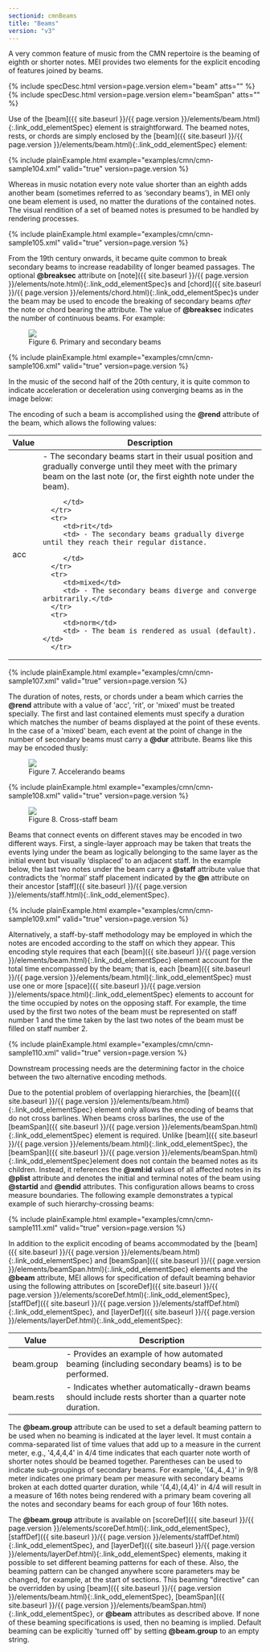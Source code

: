 ```yaml
---
sectionid: cmnBeams
title: "Beams"
version: "v3"
---
```




A very common feature of music from the CMN repertoire is the beaming of eighth or
shorter
notes. MEI provides two elements for the explicit encoding of features joined by beams.



{% include specDesc.html version=page.version elem="beam" atts="" %}
{% include specDesc.html version=page.version elem="beamSpan" atts="" %}




Use of the [beam]({{ site.baseurl }}/{{ page.version }}/elements/beam.html){:.link_odd_elementSpec} element is straightforward. The beamed notes, rests,
or chords are simply enclosed by the [beam]({{ site.baseurl }}/{{ page.version }}/elements/beam.html){:.link_odd_elementSpec} element:

{% include plainExample.html example="examples/cmn/cmn-sample104.xml" valid="true" version=page.version %}


Whereas in music notation every note value shorter than an eighth adds another beam
(sometimes referred to as ‘secondary beams’), in MEI only one beam
element is used, no matter the durations of the contained notes. The visual rendition
of a
set of beamed notes is presumed to be handled by rendering processes.

{% include plainExample.html example="examples/cmn/cmn-sample105.xml" valid="true" version=page.version %}


From the 19th century onwards, it became quite common to break secondary beams to
increase
readability of longer beamed passages. The optional **@breaksec** attribute on [note]({{ site.baseurl }}/{{ page.version }}/elements/note.html){:.link_odd_elementSpec}s and [chord]({{ site.baseurl }}/{{ page.version }}/elements/chord.html){:.link_odd_elementSpec}s under the beam may be used to
encode the breaking of secondary beams *after* the note or chord bearing the
attribute. The value of **@breaksec** indicates the number of continuous beams. For
example:

<figure class="figure">
   <img src="{{ site.baseurl }}/Images/ExampleImages/beam-a-20100510.png" class="img-responsive"></img>
   <figcaption class="figure-caption">Figure 6. Primary and secondary beams</figcaption>
</figure>
{% include plainExample.html example="examples/cmn/cmn-sample106.xml" valid="true" version=page.version %}


In the music of the second half of the 20th century, it is quite common to indicate
acceleration or deceleration using converging beams as in the image below:


The encoding of such a beam is accomplished using the **@rend** attribute of the
beam, which allows the following values:


<table class="table table-striped table-hover">
   <thead>
      <tr>
         <th>Value</th>
         <th>Description</th>
      </tr>
   </thead>
   <tbody>
      <tr>
         <td>acc</td>
         <td> - The secondary beams start in their usual position and gradually converge until
            they
            meet with the primary beam on the last note (or, the first eighth note under the beam).
            
         </td>
      </tr>
      <tr>
         <td>rit</td>
         <td> - The secondary beams gradually diverge until they reach their regular distance.
            
         </td>
      </tr>
      <tr>
         <td>mixed</td>
         <td> - The secondary beams diverge and converge arbitrarily.</td>
      </tr>
      <tr>
         <td>norm</td>
         <td> - The beam is rendered as usual (default). </td>
      </tr>
   </tbody>
</table>
{% include plainExample.html example="examples/cmn/cmn-sample107.xml" valid="true" version=page.version %}

The duration of notes, rests, or chords under a beam which carries the **@rend**
attribute with a value of 'acc', 'rit', or 'mixed' must be treated specially. The
first and
last contained elements must specify a duration which matches the number of beams
displayed
at the point of these events. In the case of a 'mixed' beam, each event at the point
of
change in the number of secondary beams must carry a **@dur** attribute. Beams like
this may be encoded thusly:


<figure class="figure">
   <img src="{{ site.baseurl }}/Images/modules/cmn/beamAcc-Rit.png" class="img-responsive"></img>
   <figcaption class="figure-caption">Figure 7. Accelerando beams</figcaption>
</figure>

{% include plainExample.html example="examples/cmn/cmn-sample108.xml" valid="true" version=page.version %}






<figure class="figure">
   <img src="{{ site.baseurl }}/Images/ExampleImages/beam-c-20100510.png" class="img-responsive"></img>
   <figcaption class="figure-caption">Figure 8. Cross-staff beam</figcaption>
</figure>

Beams that connect events on different staves may be encoded in two different ways.
First,
a single-layer approach may be taken that treats the events lying under the beam as
logically belonging to the same layer as the initial event but visually
‘displaced’ to an adjacent staff. In the example below, the last two
notes under the beam carry a **@staff** attribute value that contradicts the
‘normal’ staff placement indicated by the **@n** attribute on
their ancestor [staff]({{ site.baseurl }}/{{ page.version }}/elements/staff.html){:.link_odd_elementSpec}.

{% include plainExample.html example="examples/cmn/cmn-sample109.xml" valid="true" version=page.version %}

Alternatively, a staff-by-staff methodology may be employed in which the notes are
encoded
according to the staff on which they appear. This encoding style requires that each
[beam]({{ site.baseurl }}/{{ page.version }}/elements/beam.html){:.link_odd_elementSpec} element account for the total time encompassed by the beam; that
is, each [beam]({{ site.baseurl }}/{{ page.version }}/elements/beam.html){:.link_odd_elementSpec} must use one or more [space]({{ site.baseurl }}/{{ page.version }}/elements/space.html){:.link_odd_elementSpec}
elements to account for the time occupied by notes on the opposing staff. For example,
the
time used by the first two notes of the beam must be represented on staff number 1
and the
time taken by the last two notes of the beam must be filled on staff number 2.

{% include plainExample.html example="examples/cmn/cmn-sample110.xml" valid="true" version=page.version %}

Downstream processing needs are the determining factor in the choice between the two
alternative encoding methods.


Due to the potential problem of overlapping hierarchies, the [beam]({{ site.baseurl }}/{{ page.version }}/elements/beam.html){:.link_odd_elementSpec}
element only allows the encoding of beams that do not cross barlines. When beams cross
barlines, the use of the [beamSpan]({{ site.baseurl }}/{{ page.version }}/elements/beamSpan.html){:.link_odd_elementSpec} element is required. Unlike [beam]({{ site.baseurl }}/{{ page.version }}/elements/beam.html){:.link_odd_elementSpec}, the [beamSpan]({{ site.baseurl }}/{{ page.version }}/elements/beamSpan.html){:.link_odd_elementSpec}element does not contain the
beamed notes as its children. Instead, it references the **@xml:id** values of all
affected notes in its **@plist** attribute and denotes the initial and terminal notes
of the beam using **@startid** and **@endid** attributes. This configuration
allows beams to cross measure boundaries. The following example demonstrates a typical
example of such hierarchy-crossing beams:

{% include plainExample.html example="examples/cmn/cmn-sample111.xml" valid="true" version=page.version %}


In addition to the explicit encoding of beams accommodated by the [beam]({{ site.baseurl }}/{{ page.version }}/elements/beam.html){:.link_odd_elementSpec} and [beamSpan]({{ site.baseurl }}/{{ page.version }}/elements/beamSpan.html){:.link_odd_elementSpec} elements and the **@beam** attribute,
MEI allows for specification of default beaming behavior using the following attributes
on
[scoreDef]({{ site.baseurl }}/{{ page.version }}/elements/scoreDef.html){:.link_odd_elementSpec}, [staffDef]({{ site.baseurl }}/{{ page.version }}/elements/staffDef.html){:.link_odd_elementSpec}, and [layerDef]({{ site.baseurl }}/{{ page.version }}/elements/layerDef.html){:.link_odd_elementSpec}:


<table class="table table-striped table-hover">
   <thead>
      <tr>
         <th>Value</th>
         <th>Description</th>
      </tr>
   </thead>
   <tbody>
      <tr>
         <td>
            <span class="att">beam.group</span>
         </td>
         <td> - Provides an example of how automated beaming (including secondary beams) is to
            be
            performed.
         </td>
      </tr>
      <tr>
         <td>
            <span class="att">beam.rests</span>
         </td>
         <td> - Indicates whether automatically-drawn beams should include rests shorter than a
            quarter note duration.
         </td>
      </tr>
   </tbody>
</table>

The **@beam.group** attribute can be used to set a default beaming pattern to be used
when no beaming is indicated at the layer level. It must contain a comma-separated
list of
time values that add up to a measure in the current meter, e.g., '4,4,4,4' in 4/4
time
indicates that each quarter note worth of shorter notes should be beamed together.
Parentheses can be used to indicate sub-groupings of secondary beams. For example,
'(4.,4.,4.)' in 9/8 meter indicates one primary beam per measure with secondary beams
broken
at each dotted quarter duration, while '(4,4),(4,4)' in 4/4 will result in a measure
of 16th
notes being rendered with a primary beam covering all the notes and secondary beams
for each
group of four 16th notes.

The **@beam.group** attribute is available on [scoreDef]({{ site.baseurl }}/{{ page.version }}/elements/scoreDef.html){:.link_odd_elementSpec}, [staffDef]({{ site.baseurl }}/{{ page.version }}/elements/staffDef.html){:.link_odd_elementSpec}, and [layerDef]({{ site.baseurl }}/{{ page.version }}/elements/layerDef.html){:.link_odd_elementSpec} elements, making it
possible to set different beaming patterns for each of these. Also, the beaming pattern
can
be changed anywhere score parameters may be changed, for example, at the start of
sections.
This beaming "directive" can be overridden by using [beam]({{ site.baseurl }}/{{ page.version }}/elements/beam.html){:.link_odd_elementSpec}, [beamSpan]({{ site.baseurl }}/{{ page.version }}/elements/beamSpan.html){:.link_odd_elementSpec}, or **@beam** attributes as described above. If none of
these beaming specifications is used, then no beaming is implied. Default beaming
can be
explicitly 'turned off' by setting **@beam.group** to an empty string.


